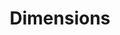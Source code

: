 ---
bigquery: https://console.cloud.google.com/bigquery?p=covid-19-dimensions-ai&page=table&d=data&t=publications
contributors: Digital Science, https://www.digital-science.com/
cost: Free for personal, non-commercial use.
description: Dimensions contains more than 100 million publications, ranging from
  articles published in scholarly journals, books and book chapters, to preprints
  and conference proceedings. All publications are contextualized with linked data
  sets, funding, publications, patents, clinical trials, and policy documents. You
  can also view associated categories, funders, institutions, and researcher profiles.
documentation: https://docs.dimensions.ai/bigquery/index.html
last_edit: 04/08/2022, 17:50:43
location: https://www.dimensions.ai/products/free/
maintained_by: Digital Science, https://www.digital-science.com/
schema_fields:
- legal_events
- acknowledgements
- created_date
- isbn
- clinical_trial_ids
- end_date
- citation_string
- concepts
- priority_date
- expiration_year
- funder_org_acronyms
- citations_count
- gender
- funder_countries
- associated_publication_pmid
- parent_id
- linkout
- date_inserted
- current_assignee
- start_year
- description
- research_org_country_names
- date_imported_gbq
- family_count
- cpc
- repository_url
- type
- research_org_countries
- filing_year
- acronym
- category_hrcs_hc
- associated_publication_doi
- open_access_categories_v2
- category_bra
- cited_by_ids
- assignee_countries
- kind
- associated_publication_id
- language
- acronyms
- family_id
- repository_name
- brief_title
- date
- reference_ids
- ipcr
- pages
- id
- funder_org_state_codes
- granted_date
- registry
- funding_cny
- investigators
- established
- priority_year
- original_abstract
- grant_number
- year
- arxiv_id
- filing_status
- resulting_publication_doi
- authors
- application_number
- doi
- category_sdg
- title
- funding_aud
- funding_usd
- resulting_publication_ids
- current_assignee_orgs
- research_orgs
- funding_gbp
- category_hrcs_rac
- repository_id
- subtitles
- editors
- funding_nzd
- funder_org
- labels
- funding_cad
- links
- associated_grant_ids
- researcher_ids
- phase
- pmid
- conditions
- date_modified
- end_year
- funder_org_countries
- funding_amount
- pmcid
- funding_details
- research_org_city_names
- external_ids
- wikipedia_url
- funder_orgs
- organisation_details
- journal
- interventions
- original_assignee_orgs
- name
- proceedings_title
- mesh_terms
- embargo_date
- metrics
- research_org_cities
- expiration_date
- current_assignee_countries
- book_title
- active_years
- patent_ids
- citations
- publication_ids
- license
- aliases
- category_hra
- source_id
- assignee_orgs
- open_access_categories
- original_assignee_countries
- types
- status
- family_members_ids
- category_icrp_ct
- foa_number
- category_icrp_cso
- granted_year
- supporting_grant_ids
- altmetrics
- research_org_state_codes
- eisbn
- mesh_headings
- category_uoa
- publisher
- categories
- date_normal
- relationships
- funder_org_cities
- funding_chf
- start_date
- funding_currency
- publication_date
- date_print
- publication_year
- filing_date
- jurisdiction
- original_assignee
- category_rcdc
- original_title
- associated_publication_arxiv_id
- legal_status
- email_address
- category_for
- abstract
- volume
- date_online
- book_series_title
- conference
- address
- research_org_state_names
- issue
- inventor_names
- funding_jpy
- journal_lists
- funding_eur
shortname: dimensions
tags:
- scholarly literature
- patents
- funding
- clinical trials
- academic profiles
terms_of_use: 'Use of both the Dimensions COVID-19 dataset and full Dimensions dataset
  are subject to the Dimensions Terms of use: https://www.dimensions.ai/policies-terms-legal '
title: Dimensions
uuid: dcff88bd-fe6b-4fdb-8159-809bf9d7bc1c
---